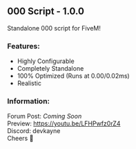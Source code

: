 ## 000 Script - 1.0.0
Standalone 000 script for FiveM!

### Features:
- Highly Configurable
- Completely Standalone
- 100% Optimized (Runs at 0.00/0.02ms)
- Realistic

### Information:
Forum Post: _Coming Soon_ <br>
Preview: https://youtu.be/LFHPwfz0rZ4 <br>
Discord: devkayne
<br>
Cheers 🍻
